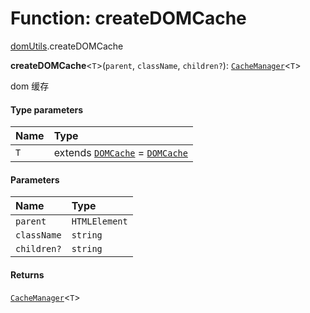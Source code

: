 # Function: createDOMCache

[domUtils](/en/auto-docs/fixed-layout-editor/modules/domUtils.md).createDOMCache

**createDOMCache**<`T`>(`parent`, `className`, `children?`): [`CacheManager`](/en/auto-docs/fixed-layout-editor/interfaces/CacheManager.md)<`T`>

dom 缓存

#### Type parameters

| Name | Type |
| :------ | :------ |
| `T` | extends [`DOMCache`](/en/auto-docs/fixed-layout-editor/interfaces/DOMCache.md) = [`DOMCache`](/en/auto-docs/fixed-layout-editor/interfaces/DOMCache.md) |

#### Parameters

| Name | Type |
| :------ | :------ |
| `parent` | `HTMLElement` |
| `className` | `string` | () => `HTMLElement` |
| `children?` | `string` |

#### Returns

[`CacheManager`](/en/auto-docs/fixed-layout-editor/interfaces/CacheManager.md)<`T`>
